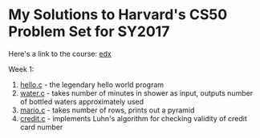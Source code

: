 # My Solutions to Harvard's CS50 Problem Set for SY2017

Here's a link to the course: [edx](https://courses.edx.org/courses/course-v1%3AHarvardX%2BCS50%2BX/)

Week 1:
1. [hello.c](https://github.com/ayoayco/cs50-pset-solutions/blob/master/week-1/hello.c) - the legendary hello world program
2. [water.c](https://github.com/ayoayco/cs50-pset-solutions/blob/master/week-1/water.c) - takes number of minutes in shower as input, outputs number of bottled waters approximately used
3. [mario.c](https://github.com/ayoayco/cs50-pset-solutions/blob/master/week-1/mario.c) - takes number of rows, prints out a pyramid
4. [credit.c](https://github.com/ayoayco/cs50-pset-solutions/blob/master/week-1/credit.c) - implements Luhn's algorithm for checking validity of credit card number


